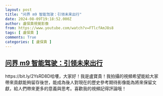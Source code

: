 ```yaml
---
layout: post
title: "问界 m9 智能驾驶：引领未来出行"
date: 2024-08-09T19:18:52.000Z
author: 盧保貴視覺影像
from: https://www.youtube.com/watch?v=FTlcfAmJ8s8
tags: [ 盧保貴 ]
comments: True
categories: [ 盧保貴 ]
---
```

<!--1723231132000-->
[问界 m9 智能驾驶：引领未来出行](https://www.youtube.com/watch?v=FTlcfAmJ8s8)
------

<div>
https://bit.ly/2YsRD8D哈嘍，大家好！我是盧寶貴！我拍攝的視頻希望能給大家帶來貢獻能夠留存後世，能成為後人對現在的歷史參考期待影像能為將來保留文獻，給人們帶來更多的意義與思考。喜歡我的視頻記得評論哦！
</div>
